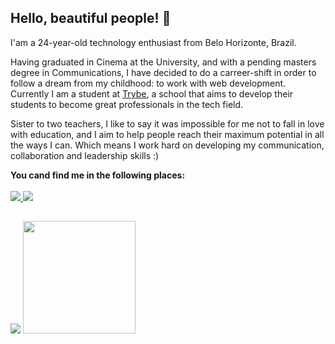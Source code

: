 ## Hello, beautiful people! :wave:

<p>I'am a 24-year-old technology enthusiast from Belo Horizonte, Brazil.</p>
<p>Having graduated in Cinema at the University, and with a pending masters degree in Communications, I have decided to do a carreer-shift in order to follow a dream from my childhood: to work with web development.
Currently I am a student at <a href="https://www.betrybe.com">Trybe</a>, a school that aims to develop their students to become great professionals in the tech field.</p>
<p>Sister to two teachers, I like to say it was impossible for me not to fall in love with education, and I aim to help people reach their maximum potential in all the ways I can. Which means I work hard on developing my communication, collaboration and leadership skills :)</p>
<b>You cand find me in the following places:</b><br><br>
<a href = "mailto:luacomacento@gmail.com" target="_blank">
  <img src="https://img.shields.io/badge/-Gmail-%23333?style=for-the-badge&logo=gmail&logoColor=white" target="_blank">
</a>
<a href="https://www.linkedin.com/in/luaoctaviano" target="_blank">
  <img src="https://img.shields.io/badge/-LinkedIn-%230077B5?style=for-the-badge&logo=linkedin&logoColor=white" target="_blank">
</a> 

##

<div>
  <img src="https://github-readme-stats.vercel.app/api/top-langs/?username=luacomacento&langs_count=7&theme=dracula"/>
  <img height="180em" src="https://github-readme-stats.vercel.app/api?username=luacomacento&show_icons=true&theme=dracula&include_all_commits=true&count_private=true"/>
</div>
